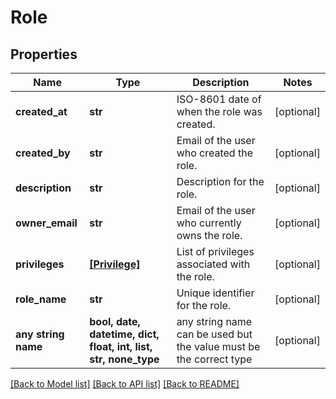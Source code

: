 # Role


## Properties
Name | Type | Description | Notes
------------ | ------------- | ------------- | -------------
**created_at** | **str** | ISO-8601 date of when the role was created. | [optional] 
**created_by** | **str** | Email of the user who created the role. | [optional] 
**description** | **str** | Description for the role. | [optional] 
**owner_email** | **str** | Email of the user who currently owns the role. | [optional] 
**privileges** | [**[Privilege]**](Privilege.md) | List of privileges associated with the role. | [optional] 
**role_name** | **str** | Unique identifier for the role. | [optional] 
**any string name** | **bool, date, datetime, dict, float, int, list, str, none_type** | any string name can be used but the value must be the correct type | [optional]

[[Back to Model list]](../README.md#documentation-for-models) [[Back to API list]](../README.md#documentation-for-api-endpoints) [[Back to README]](../README.md)


